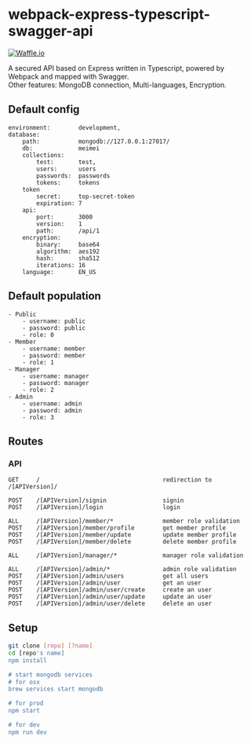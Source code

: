 # webpack-express-typescript-swagger-api

[![Waffle.io](https://img.shields.io/badge/Version-1.0.0-A44437.svg?style=flat-square)]()

A secured API based on Express written in Typescript, powered by Webpack and mapped with Swagger.<br>
Other features: MongoDB connection, Multi-languages, Encryption.

## Default config
```text
environment:        development,
database:
    path:           mongodb://127.0.0.1:27017/
    db:             meimei
    collections:
        test:       test,
        users:      users
        passwords:  passwords
        tokens:     tokens
    token
        secret:     top-secret-token
        expiration: 7
    api:
        port:       3000
        version:    1
        path:       /api/1
    encryption: 
        binary:     base64
        algorithm:  aes192
        hash:       sha512
        iterations: 16
    language:       EN_US
```

## Default population
```text
- Public
    - username: public
    - password: public
    - role: 0
- Member
    - username: member
    - password: member
    - role: 1
- Manager
    - username: manager
    - password: manager
    - role: 2
- Admin
    - username: admin
    - password: admin
    - role: 3
```

## Routes
### API
```text
GET     /                                   redirection to /[APIVersion]/

POST    /[APIVersion]/signin                signin
POST    /[APIVersion]/login                 login

ALL     /[APIVersion]/member/*              member role validation
POST    /[APIVersion]/member/profile        get member profile
POST    /[APIVersion]/member/update         update member profile
POST    /[APIVersion]/member/delete         delete member profile

ALL     /[APIVersion]/manager/*             manager role validation

ALL     /[APIVersion]/admin/*               admin role validation
POST    /[APIVersion]/admin/users           get all users
POST    /[APIVersion]/admin/user            get an user
POST    /[APIVersion]/admin/user/create     create an user
POST    /[APIVersion]/admin/user/update     update an user
POST    /[APIVersion]/admin/user/delete     delete an user
```

## Setup
```bash
git clone [repo] [?name]
cd [repo's name]
npm install

# start mongodb services
# for osx
brew services start mongodb  

# for prod
npm start

# for dev
npm run dev
```
